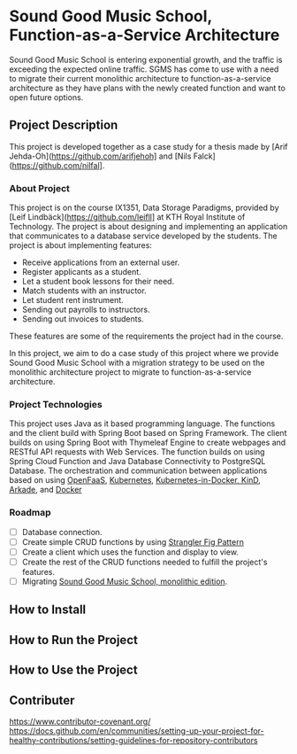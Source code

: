 # Sound Good Music School, Function-as-a-Service Architecture
Sound Good Music School is entering exponential growth, and the traffic is exceeding the expected online traffic.
SGMS has come to use with a need to migrate their current monolithic architecture to function-as-a-service architecture as they have plans with the newly created function and want to open future options.

## Project Description
This project is developed together as a case study for a thesis made by [Arif Jehda-Oh](https://github.com/arifjehoh] and [Nils Falck](https://github.com/nilfal].

### About Project
This project is on the course IX1351, Data Storage Paradigms, provided by [Leif Lindbäck](https://github.com/leifll] at KTH Royal Institute of Technology.
The project is about designing and implementing an application that communicates to a database service developed by the students.
The project is about implementing features:
- Receive applications from an external user.
- Register applicants as a student.
- Let a student book lessons for their need.
- Match students with an instructor.
- Let student rent instrument.
- Sending out payrolls to instructors.
- Sending out invoices to students.

These features are some of the requirements the project had in the course.

In this project, we aim to do a case study of this project where we provide Sound Good Music School with a migration strategy to be used on the monolithic architecture project to migrate to function-as-a-service architecture.

### Project Technologies
This project uses Java as it based programming language.
The functions and the client build with Spring Boot based on Spring Framework.
The client builds on using Spring Boot with Thymeleaf Engine to create webpages and RESTful API requests with Web Services.
The function builds on using Spring Cloud Function and Java Database Connectivity to PostgreSQL Database.
The orchestration and communication between applications based on using [OpenFaaS](https://www.openfaas.com/), [Kubernetes](https://kubernetes.io/), [Kubernetes-in-Docker, KinD](https://kind.sigs.k8s.io/), [Arkade](https://github.com/alexellis/arkade), and [Docker](https://www.docker.com/)

### Roadmap
- [ ] Database connection.
- [ ] Create simple CRUD functions by using [Strangler Fig Pattern](https://martinfowler.com/bliki/StranglerFigApplication.html)
- [ ] Create a client which uses the function and display to view.
- [ ] Create the rest of the CRUD functions needed to fulfill the project's features.
- [ ] Migrating [Sound Good Music School, monolithic edition](https://github.com/ht100xht22/monolith).

## How to Install

## How to Run the Project

## How to Use the Project

## Contributer
https://www.contributor-covenant.org/
https://docs.github.com/en/communities/setting-up-your-project-for-healthy-contributions/setting-guidelines-for-repository-contributors
